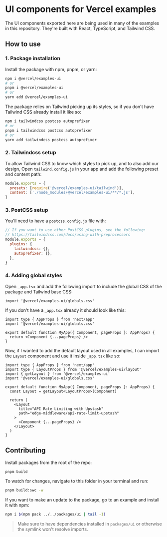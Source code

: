 # UI components for Vercel examples

The UI components exported here are being used in many of the examples in this repository. They're built with React, TypeScript, and Tailwind CSS.

## How to use

### 1. Package installation

Install the package with npm, pnpm, or yarn:

```bash
npm i @vercel/examples-ui
# or
pnpm i @vercel/examples-ui
# or
yarn add @vercel/examples-ui
```

The package relies on Tailwind picking up its styles, so if you don't have Tailwind CSS already install it like so:

```bash
npm i tailwindcss postcss autoprefixer
# or
pnpm i tailwindcss postcss autoprefixer
# or
yarn add tailwindcss postcss autoprefixer
```

### 2. Tailwindcss setup

To allow Tailwind CSS to know which styles to pick up, and to also add our design, Open `tailwind.config.js` in your app and add the following preset and content path:

```js
module.exports = {
  presets: [require('@vercel/examples-ui/tailwind')],
  content: ['./node_modules/@vercel/examples-ui/**/*.js'],
}
```

### 3. PostCSS setup

You'll need to have a `postcss.config.js` file with:

```js
// If you want to use other PostCSS plugins, see the following:
// https://tailwindcss.com/docs/using-with-preprocessors
module.exports = {
  plugins: {
    tailwindcss: {},
    autoprefixer: {},
  },
}
```

### 4. Adding global styles

Open `_app.tsx` and add the following import to include the global CSS of the package and Tailwind base CSS:

```tsx
import '@vercel/examples-ui/globals.css'
```

If you don't have a `_app.tsx` already it should look like this:

```tsx
import type { AppProps } from 'next/app'
import '@vercel/examples-ui/globals.css'

export default function MyApp({ Component, pageProps }: AppProps) {
  return <Component {...pageProps} />
}
```

Now, if I wanted to add the default layout used in all examples, I can import the `Layout` component and use it inside `_app.tsx` like so:

```tsx
import type { AppProps } from 'next/app'
import type { LayoutProps } from '@vercel/examples-ui/layout'
import { getLayout } from '@vercel/examples-ui'
import '@vercel/examples-ui/globals.css'

export default function MyApp({ Component, pageProps }: AppProps) {
  const Layout = getLayout<LayoutProps>(Component)

  return (
    <Layout
      title="API Rate Limiting with Upstash"
      path="edge-middleware/api-rate-limit-upstash"
    >
      <Component {...pageProps} />
    </Layout>
  )
}
```

## Contributing

Install packages from the root of the repo:

```bash
pnpm build
```

To watch for changes, navigate to this folder in your terminal and run:

```bash
pnpm build:swc -w
```

If you want to make an update to the package, go to an example and install it with npm:

```bash
npm i $(npm pack ../../packages/ui | tail -1)
```

> Make sure to have dependencies installed in `packages/ui` or otherwise the symlink won't resolve imports.
